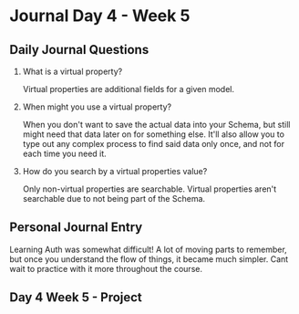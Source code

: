 # Journal Day 4 - Week 5

## Daily Journal Questions

1. What is a virtual property?

    Virtual properties are additional fields for a given model.

2. When might you use a virtual property?

    When you don't want to save the actual data into your Schema, but still might need that data later on for something else. It'll also allow you to type out any complex process to find said data only once, and not for each time you need it.

3. How do you search by a virtual properties value?

    Only non-virtual properties are searchable. Virtual properties aren't searchable due to not being part of the Schema.

## Personal Journal Entry

 Learning Auth was somewhat difficult! A lot of moving parts to remember, but once you understand the flow of things, it became much simpler. Cant wait to practice with it more throughout the course.

## Day 4 Week 5 -  Project